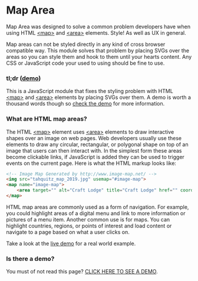 # Map Area
Map Area was designed to solve a common problem developers have when using HTML [\<map\>](https://developer.mozilla.org/en-US/docs/Web/HTML/Element/map) and [\<area\>](https://developer.mozilla.org/en-US/docs/Web/HTML/Element/area) elements. Style! As well as UX in general.

Map areas can not be styled directly in any kind of cross browser compatible way. This module solves that problem by placing SVGs over the areas so you can style them and hook to them until your hearts content. Any CSS or JavaScript code your used to using should be fine to use.

### tl;dr ([demo](https://caboodle-tech.github.io/map-area/index.html))
This is a JavaScript module that fixes the styling problem with HTML [\<map\>](https://developer.mozilla.org/en-US/docs/Web/HTML/Element/map) and [\<area\>](https://developer.mozilla.org/en-US/docs/Web/HTML/Element/area) elements by placing SVGs over them. A demo is worth a thousand words though so [check the demo](https://caboodle-tech.github.io/map-area/index.html) for more information.

### What are HTML map areas?

The HTML [\<map\>](https://developer.mozilla.org/en-US/docs/Web/HTML/Element/map) element uses [\<area\>](https://developer.mozilla.org/en-US/docs/Web/HTML/Element/area) elements to draw interactive shapes over an image on web pages. Web developers usually use these elements to draw any circular, rectangular, or polygonal shape on top of an image that users can then interact with. In the simplest form these areas become clickable links, if JavaScript is added they can be used to trigger events on the current page. Here is what the HTML markup looks like:

```html
<!-- Image Map Generated by http://www.image-map.net/ -->
<img src="tahquitz_map_2019.jpg" usemap="#image-map">
<map name="image-map">
    <area target="" alt="Craft Lodge" title="Craft Lodge" href="" coords="131,135,191,180" shape="rect">
</map>
```

HTML map areas are commonly used as a form of navigation. For example, you could highlight areas of a digital menu and link to more information or pictures of a menu item. Another common use is for maps. You can highlight countries, regions, or points of interest and load content or navigate to a page based on what a user clicks on.

Take a look at the [live demo](https://caboodle-tech.github.io/map-area/index.html) for a real world example.

### Is there a demo?

You must of not read this page? [CLICK HERE TO SEE A DEMO](https://caboodle-tech.github.io/map-area/index.html).
